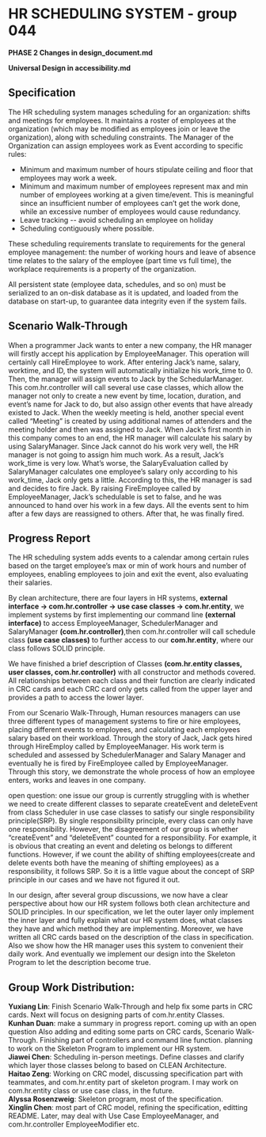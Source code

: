 # HR SCHEDULING SYSTEM - group 044
**PHASE 2 Changes in design_document.md**

**Universal Design in accessibility.md**

## Specification

The HR scheduling system manages scheduling for an organization: shifts and meetings for employees. It maintains a roster of employees at the organization (which may be modified as employees join or leave the organization), along with scheduling constraints. The Manager of the Organization can assign employees work as Event according to specific rules:

+ Minimum and maximum number of hours stipulate ceiling and floor that employees may work a week.
+ Minimum and maximum number of employees represent max and min number of employees working at a given time/event. This is meaningful since an insufficient number of employees can’t get the work done, while an excessive number of employees would cause redundancy.
+ Leave tracking -- avoid scheduling an employee on holiday
+ Scheduling contiguously where possible.

These scheduling requirements translate to requirements for the general employee management: the number of working hours and leave of absence time relates to the salary of the employee (part time vs full time), the workplace requirements is a property of the organization.

All persistent state (employee data, schedules, and so on) must be serialized to an on-disk database as it is updated, and loaded from the database on start-up, to guarantee data integrity even if the system fails.


## Scenario Walk-Through
  
When a programmer Jack wants to enter a new company, the HR manager will firstly accept his application by EmployeeManager. This operation will certainly call HireEmployee to work. After entering Jack’s name, salary, worktime, and ID, the system will automatically initialize his work_time to 0. Then, the manager will assign events to Jack by  the SchedularManager. This com.hr.controller will call several use case classes, which allow the manager not only to create a new event by time, location, duration, and event’s name for Jack to do, but also assign other events that have already existed to Jack. When the weekly meeting is held, another special event called “Meeting” is created by using additional names of attenders and the meeting holder and then was assigned to Jack. When Jack’s first month in this company comes to an end, the HR manager will calculate his salary by using SalaryManager. Since Jack cannot do his work very well, the HR manager is not going to assign him much work. As a result, Jack’s work_time is very low. What’s worse, the SalaryEvaluation called by SalaryManager calculates one employee’s salary only according to his work_time, Jack only gets a little. According to this, the HR manager is sad and decides to fire Jack. By raising FireEmployee called by EmployeeManager, Jack’s schedulable is set to false, and he was announced to hand over his work in a few days. All the events sent to him after a few days are reassigned to others. After that, he was finally fired.


## Progress Report
The HR scheduling system adds events to a calendar among certain rules based on the target employee’s max or min of work hours and number of employees, enabling employees to join and exit the event, also evaluating their salaries. 

By clean architecture, there are four layers in HR systems, **external interface -> com.hr.controller -> use case classes -> com.hr.entity**, we implement systems by first implementing our command line **(external interface)** to access EmployeeManager, SchedulerManager and SalaryManager **(com.hr.controller)**,then com.hr.controller will call schedule class **(use case classes)** to further access to our **com.hr.entity**, where our class follows SOLID principle.

We have finished a brief description of Classes **(com.hr.entity classes, user classes, com.hr.controller)** with all constructor and methods covered. All relationships between each class and their function are clearly indicated in CRC cards and each CRC card only gets called from the upper layer and provides a path to access the lower layer.

From our Scenario Walk-Through, Human resources managers can use three different types of management systems to fire or hire employees, placing different events to employees, and calculating each employees salary based on their workload. Through the story of Jack, Jack gets hired through HireEmploy called by EmployeeManager. His work term is scheduled and assessed by SchedulerManager and Salary Manager and eventually he is fired by FireEmployee called by EmployeeManager. Through this story, we demonstrate the whole process of how an employee enters, works and leaves in one company.

open question:
one issue our group is currently struggling with is whether we need to create different classes to separate createEvent and deleteEvent from class Scheduler in use case classes to satisfy our single responsibility principle(SRP).  By single responsibility principle, every class can only have one responsibility. However, the disagreement of our group is whether “createEvent” and “deleteEvent” counted for a responsibility. For example, it is obvious that creating an event and deleting os belongs to different functions. However, if we count the ability of shifting employees(create and delete events both have the meaning of shifting employees) as a responsibility, it follows SRP. So it is a little vague about the concept of SRP principle in our cases and we have not figured it out.

In our design, after several group discussions, we now have a clear perspective about how our HR system follows both clean architecture and SOLID principles. In our specification, we let the outer layer only implement the inner layer and fully explain what our HR system does, what classes they have and which method they are implementing. Moreover, we have written all CRC cards based on the description of the class in specification. Also we show how the HR manager uses this system to convenient their daily work. And eventually we implement our design into the Skeleton Program to let the description become true.

## Group Work Distribution:
**Yuxiang Lin**: Finish Scenario Walk-Through and help fix some parts in CRC cards. Next will focus on designing parts of com.hr.entity Classes.<br>
**Kunhan Duan**: make a summary in progress report. coming up with an open question Also adding and editing some parts  on CRC cards, Scenario Walk-Through. Finishing part of controllers and command line function. planning to work on the Skeleton Program to implement our HR system.<br>
**Jiawei Chen**: Scheduling in-person meetings. Define classes and clarify which layer those classes belong to based on CLEAN Architecture.<br>
**Haitao Zeng**: Working on CRC model, discussing specification part with teammates, and com.hr.entity part of skeleton program. I may work on com.hr.entity class or use case class, in the future.<br>
**Alyssa Rosenzweig**: Skeleton program, most of the specification.<br>
**Xinglin Chen**: most part of CRC model, refining the specification, editting README. Later, may deal with Use Case EmployeeManager, and com.hr.controller EmployeeModifier etc.




